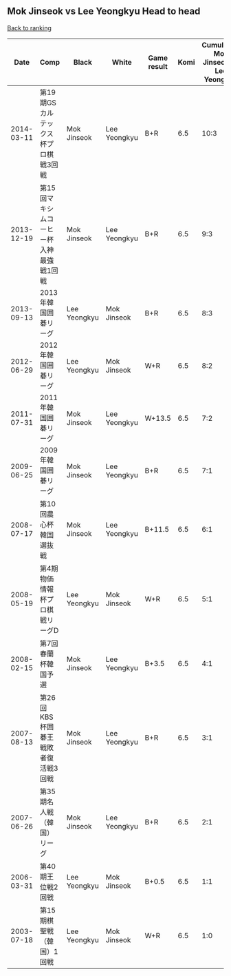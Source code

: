 ## Mok Jinseok vs Lee Yeongkyu Head to head

[Back to ranking](../../index.md)




| **Date** | **Comp** | **Black** | **White** | **Game result** | **Komi** | **Cumulative Mok Jinseok vs Lee Yeongkyu** | **Mok Jinseok streak** | **Lee Yeongkyu streak** | 
| --- | --- | --- | --- | --- | --- | --- | --- | --- |
| 2014-03-11 | 第19期GSカルテックス杯プロ棋戦3回戦 | Mok Jinseok | Lee Yeongkyu | B+R | 6.5 | 10:3 | 2 | 0 | 
| 2013-12-19 | 第15回マキシムコーヒー杯入神最強戦1回戦 | Mok Jinseok | Lee Yeongkyu | B+R | 6.5 | 9:3 | 1 | 0 | 
| 2013-09-13 | 2013年韓国囲碁リーグ | Lee Yeongkyu | Mok Jinseok | B+R | 6.5 | 8:3 | 0 | 1 | 
| 2012-06-29 | 2012年韓国囲碁リーグ | Lee Yeongkyu | Mok Jinseok | W+R | 6.5 | 8:2 | 1 | 0 | 
| 2011-07-31 | 2011年韓国囲碁リーグ | Mok Jinseok | Lee Yeongkyu | W+13.5 | 6.5 | 7:2 | 0 | 1 | 
| 2009-06-25 | 2009年韓国囲碁リーグ | Mok Jinseok | Lee Yeongkyu | B+R | 6.5 | 7:1 | 6 | 0 | 
| 2008-07-17 | 第10回農心杯韓国選抜戦 | Mok Jinseok | Lee Yeongkyu | B+11.5 | 6.5 | 6:1 | 5 | 0 | 
| 2008-05-19 | 第4期物価情報杯プロ棋戦リーグD | Lee Yeongkyu | Mok Jinseok | W+R | 6.5 | 5:1 | 4 | 0 | 
| 2008-02-15 | 第7回春蘭杯韓国予選 | Mok Jinseok | Lee Yeongkyu | B+3.5 | 6.5 | 4:1 | 3 | 0 | 
| 2007-08-13 | 第26回KBS杯囲碁王戦敗者復活戦3回戦 | Mok Jinseok | Lee Yeongkyu | B+R | 6.5 | 3:1 | 2 | 0 | 
| 2007-06-26 | 第35期名人戦（韓国）リーグ | Mok Jinseok | Lee Yeongkyu | B+R | 6.5 | 2:1 | 1 | 0 | 
| 2006-03-31 | 第40期王位戦2回戦 | Lee Yeongkyu | Mok Jinseok | B+0.5 | 6.5 | 1:1 | 0 | 1 | 
| 2003-07-18 | 第15期棋聖戦（韓国）1回戦 | Lee Yeongkyu | Mok Jinseok | W+R | 6.5 | 1:0 | 1 | 0 |




